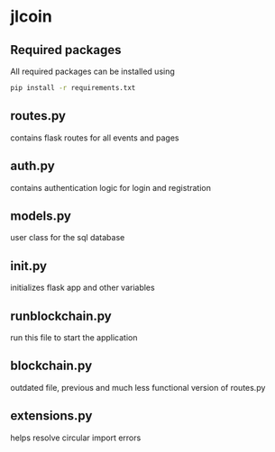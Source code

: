 # jlcoin

## Required packages
All required packages can be installed using
```bash
pip install -r requirements.txt
```

## routes.py
contains flask routes for all events and pages

## auth.py
contains authentication logic for login and registration

## models.py
user class for the sql database

## __init__.py
initializes flask app and other variables

## runblockchain.py
run this file to start the application

## blockchain.py
outdated file, previous and much less functional version of routes.py

## extensions.py
helps resolve circular import errors